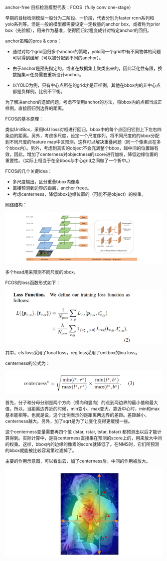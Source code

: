 anchor-free 目标检测模型代表：FCOS（fully conv one-stage）



早期的目标检测模型一般分为二阶段、一阶段，代表分别为faster rcnn系列和yolo系列等。但是一般的模型都需要设定一定数量的anchor box，或者称为prior box（先验框），用来作为基准，使得回归过程变成针对特定anchor的回归。

anchor策略的pros & cons：

- 通过对每个grid回归多个anchor的策略，yolo同一个grid中有不同物体的问题可以得到缓解（可以被分配到不同的anchor）。

- 由于anchor是预先指定的，或者在数据集上聚类出来的，因此泛化性有限，换数据集or任务需要重新设计anchor。
- 以YOLO为例，只有中心点所在的grid才是正样例，其他在bbox内的非中心点都是负样例。比例不平衡。



为了解决anchor的遗留问题，考虑不使用anchor的方法，将bbox内的点都当成正样例，直接回归到边界的距离。



FCOS的基本原理：

类似UnitBox，采用IoU loss对框进行回归。bbox中的每个点回归它到上下左右四条边的距离。另外，考虑多尺度，设定一个尺度序列，将不同尺度的的bbox分配到不同尺度的feature map中区预测，这样可以解决重叠问题（同一个像素点在多个bbox内）。另外，考虑到真实的object不会充满整个bbox，越中间的位置越有效，因此，增加了centerness对objectness的score进行加权，降低边缘位置的重要性。（实际上相当于在全bbox与中心grid之间做了一个折中。）

FCOS的几个关键idea：

- 多尺度输出，区分重叠bbox内像素
- 直接预测到边界的距离，anchor freee。
- 考虑centerness，降低bbox边缘位置的（可能不是object）的权重。



网络结构：

![image-20210714154733985](assets/image-20210714154733985.png)

多个head用来预测不同尺度的bbox。

FCOS的loss函数形式如下：

![image-20210714154806324](assets/image-20210714154806324.png)

其中，cls loss采用了focal loss，reg loss采用了unitbox的iou loss。

centerness的公式为：

![image-20210714160912340](assets/image-20210714160912340.png)

首先，分子和分母分别是两个方向（横向和竖向）的点到两边界的最小值和最大值，所以，当距离边界近的时候，min变小，max变大，靠近中心时，min和max基本能相等。也就是说，这个比例表示的是距离两边界的差距。差距越小，centerness越大。另外，加了sqrt是为了让变化变得更缓慢一些。

这个centerness变量需要再四个值 (lstar, rstar, tstar, bstar) 都预测出以后才能计算得到。实际计算中，是将centerness直接乘在预测的score上的，用来放大中间的权重。这样，bbox内的边缘的像素的score就降低了。在NMS时，它们所预测的bbox就能被比较容易第过滤掉了。

主要的作用示意图，可以看出去，加了centerness后，中间的作用被放大。

![image-20210714163020309](assets/image-20210714163020309.png)





























